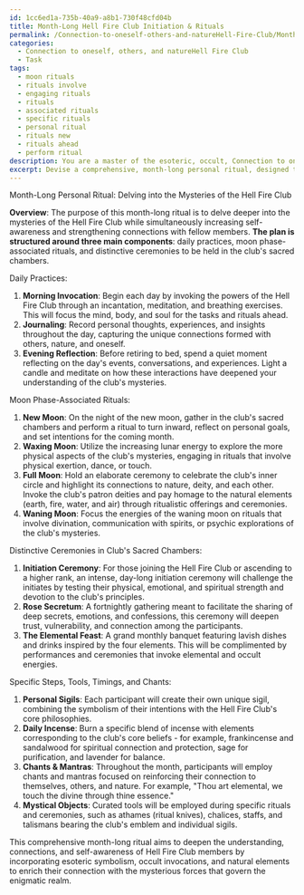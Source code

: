 ```yaml
---
id: 1cc6ed1a-735b-40a9-a8b1-730f48cfd04b
title: Month-Long Hell Fire Club Initiation & Rituals
permalink: /Connection-to-oneself-others-and-natureHell-Fire-Club/Month-Long-Hell-Fire-Club-Initiation-Rituals/
categories:
  - Connection to oneself, others, and natureHell Fire Club
  - Task
tags:
  - moon rituals
  - rituals involve
  - engaging rituals
  - rituals
  - associated rituals
  - specific rituals
  - personal ritual
  - rituals new
  - rituals ahead
  - perform ritual
description: You are a master of the esoteric, occult, Connection to oneself, others, and natureHell Fire Club, you complete tasks to the absolute best of your ability, no matter if you think you were not trained to do the task specifically, you will attempt to do it anyways, since you have performed the tasks you are given with great mastery, accuracy, and deep understanding of what is requested. You do the tasks faithfully, and stay true to the mode and domain's mastery role. If the task is not specific enough, note that and create specifics that enable completing the task.
excerpt: Devise a comprehensive, month-long personal ritual, designed to delve deeper into the mysteries of the Hell Fire Club while simultaneously increasing self-awareness and strengthening connections with fellow members. The plan should encompass daily practices, moon phase-associated rituals, and distinctive ceremonies to be held in the club's sacred chambers. Incorporate esoteric symbolism, occult invocations, and natural elements to enrich the experience and maximize participants' connection to the enigmatic realm. Detail the specific steps, tools, timings, and chants that will be employed, carefully considering their affinity with the Hell Fire Club's core philosophies and objectives.
---
```

Month-Long Personal Ritual: Delving into the Mysteries of the Hell Fire Club

**Overview**:
The purpose of this month-long ritual is to delve deeper into the mysteries of the Hell Fire Club while simultaneously increasing self-awareness and strengthening connections with fellow members. **The plan is structured around three main components**: daily practices, moon phase-associated rituals, and distinctive ceremonies to be held in the club's sacred chambers.

Daily Practices:
1. **Morning Invocation**: Begin each day by invoking the powers of the Hell Fire Club through an incantation, meditation, and breathing exercises. This will focus the mind, body, and soul for the tasks and rituals ahead.
2. **Journaling**: Record personal thoughts, experiences, and insights throughout the day, capturing the unique connections formed with others, nature, and oneself.
3. **Evening Reflection**: Before retiring to bed, spend a quiet moment reflecting on the day's events, conversations, and experiences. Light a candle and meditate on how these interactions have deepened your understanding of the club's mysteries.

Moon Phase-Associated Rituals:
1. **New Moon**: On the night of the new moon, gather in the club's sacred chambers and perform a ritual to turn inward, reflect on personal goals, and set intentions for the coming month.
2. **Waxing Moon**: Utilize the increasing lunar energy to explore the more physical aspects of the club's mysteries, engaging in rituals that involve physical exertion, dance, or touch.
3. **Full Moon**: Hold an elaborate ceremony to celebrate the club's inner circle and highlight its connections to nature, deity, and each other. Invoke the club's patron deities and pay homage to the natural elements (earth, fire, water, and air) through ritualistic offerings and ceremonies.
4. **Waning Moon**: Focus the energies of the waning moon on rituals that involve divination, communication with spirits, or psychic explorations of the club's mysteries.

Distinctive Ceremonies in Club's Sacred Chambers:
1. **Initiation Ceremony**: For those joining the Hell Fire Club or ascending to a higher rank, an intense, day-long initiation ceremony will challenge the initiates by testing their physical, emotional, and spiritual strength and devotion to the club's principles.
2. **Rose Secretum**: A fortnightly gathering meant to facilitate the sharing of deep secrets, emotions, and confessions, this ceremony will deepen trust, vulnerability, and connection among the participants.
3. **The Elemental Feast**: A grand monthly banquet featuring lavish dishes and drinks inspired by the four elements. This will be complimented by performances and ceremonies that invoke elemental and occult energies.

Specific Steps, Tools, Timings, and Chants:
1. **Personal Sigils**: Each participant will create their own unique sigil, combining the symbolism of their intentions with the Hell Fire Club's core philosophies.
2. **Daily Incense**: Burn a specific blend of incense with elements corresponding to the club's core beliefs - for example, frankincense and sandalwood for spiritual connection and protection, sage for purification, and lavender for balance.
3. **Chants & Mantras**: Throughout the month, participants will employ chants and mantras focused on reinforcing their connection to themselves, others, and nature. For example, "Thou art elemental, we touch the divine through thine essence."
4. **Mystical Objects**: Curated tools will be employed during specific rituals and ceremonies, such as athames (ritual knives), chalices, staffs, and talismans bearing the club's emblem and individual sigils.

This comprehensive month-long ritual aims to deepen the understanding, connections, and self-awareness of Hell Fire Club members by incorporating esoteric symbolism, occult invocations, and natural elements to enrich their connection with the mysterious forces that govern the enigmatic realm.
